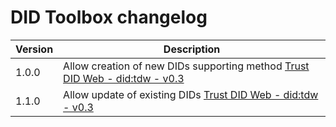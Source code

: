 # DID Toolbox changelog

| Version | Description                                                                                                               |
|---------|---------------------------------------------------------------------------------------------------------------------------|
| 1.0.0   | Allow creation of new DIDs supporting method [Trust DID Web - did:tdw - v0.3](https://identity.foundation/didwebvh/v0.3/) |
| 1.1.0   | Allow update of existing DIDs [Trust DID Web - did:tdw - v0.3](https://identity.foundation/didwebvh/v0.3/)                |
